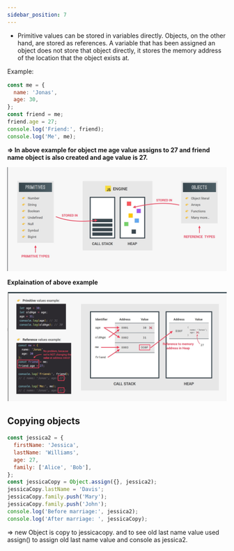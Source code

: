 ```yaml
---
sidebar_position: 7
---
```


- Primitive values can be stored in variables directly. Objects, on the other hand, are stored as references. A variable that has been assigned an object does not store that object directly, it stores the memory address of the location that the object exists at.

Example:

```javascript
const me = {
  name: 'Jonas',
  age: 30,
};
const friend = me;
friend.age = 27;
console.log('Friend:', friend);
console.log('Me', me);
```
**=> In above example for object me age value assigns to 27 and friend name object is also created and age value is 27.**

![primive](./primitve.jpg)

**Explaination of above example**

![explain](./primitive%20example%20.jpg)

## Copying objects

```javascript
const jessica2 = {
  firstName: 'Jessica',
  lastName: 'Williams',
  age: 27,
  family: ['Alice', 'Bob'],
};
const jessicaCopy = Object.assign({}, jessica2);
jessicaCopy.lastName = 'Davis';
jessicaCopy.family.push('Mary');
jessicaCopy.family.push('John');
console.log('Before marriage:', jessica2);
console.log('After marriage: ', jessicaCopy);
```

=> new Object is copy to jessicacopy. and to see old last name value used assign() to assign old last name value and console as jessica2.